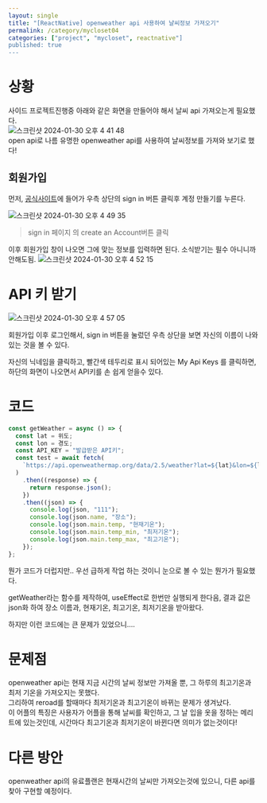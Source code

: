```yaml
---
layout: single
title: "[ReactNative] openweather api 사용하여 냘씨정보 가져오기"
permalink: /category/mycloset04
categories: ["project", "mycloset", reactnative"]
published: true
---
```


# 상황

사이드 프로젝트진행중 아래와 같은 화면을 만들어야 해서 날씨 api 가져오는게 필요했다.  
![스크린샷 2024-01-30 오후 4 41 48](https://github.com/bintz76/bintz76/assets/103884098/7e99160e-ef0a-4b53-a665-fe66fffd6620)  
open api로 나름 유명한 openweather api를 사용하여 냘씨정보를 가져와 보기로 했다!

## 회원가입

먼저, [공식사이트](https://openweathermap.org/api)에 들어가
우측 상단의 sign in 버튼 클릭후 계정 만들기를 누른다.

![스크린샷 2024-01-30 오후 4 49 35](https://github.com/bintz76/bintz76/assets/103884098/ff89a666-8fda-4361-a047-b34bfce234f6)

> sign in 페이지 의 create an Account버튼 클릭

이후 회원가입 창이 나오면 그에 맞는 정보를 입력하면 된다. 소식받기는 필수 아니니까 안해도됨.
![스크린샷 2024-01-30 오후 4 52 15](https://github.com/bintz76/bintz76/assets/103884098/710f0d0c-9429-4982-8225-d2e4024c3184)

# API 키 받기

![스크린샷 2024-01-30 오후 4 57 05](https://github.com/bintz76/bintz76/assets/103884098/89c7312f-9d17-47a4-8213-45f7bee274e8)

회원가입 이후 로그인해서, sign in 버튼을 눌렀던 우측 상단을 보면 자신의 이름이 나와있는 것을 볼 수 있다.

자신의 닉네임을 클릭하고, 빨간색 테두리로 표시 되어있는 My Api Keys 를 클릭하면,
하단의 화면이 나오면서 API키를 손 쉽게 얻을수 있다.

# 코드

```js
const getWeather = async () => {
  const lat = 위도;
  const lon = 경도;
  const API_KEY = "발급받은 API키";
  const test = await fetch(
    `https://api.openweathermap.org/data/2.5/weather?lat=${lat}&lon=${lon}&appid=${API_KEY}&units=metric&lang=kr`
  )
    .then((response) => {
      return response.json();
    })
    .then((json) => {
      console.log(json, "111");
      console.log(json.name, "장소");
      console.log(json.main.temp, "현재기온");
      console.log(json.main.temp_min, "최저기온");
      console.log(json.main.temp_max, "최고기온");
    });
};
```

뭔가 코드가 더럽지만.. 우선 급하게 작업 하는 것이니 눈으로 볼 수 있는 뭔가가 필요했다.

getWeather라는 함수를 제작하여, useEffect로 한번만 실행되게 한다음, 결과 값은 json화 하여 장소 이름과, 현재기온, 최고기온, 최저기온을 받아왔다.

하지만 이런 코드에는 큰 문제가 있었으니....

# 문제점

openweather api는 현재 지금 시간의 날씨 정보만 가져올 뿐, 그 하루의 최고기온과 최저 기온을 가져오지는 못했다.  
그리하여 reroad를 할때마다 최저기온과 최고기온이 바뀌는 문제가 생겨났다.  
이 어플의 특징은 사용자가 어플을 통해 날씨를 확인하고, 그 날 입을 옷을 정하는 메리트에 있는것인데, 시간마다 최고기온과 최저기온이 바뀐다면 의미가 없는것이다!

# 다른 방안

openweather api의 유료플랜은 현재시간의 날씨만 가져오는것에 있으니, 다른 api를 찾아 구현할 예정이다.
